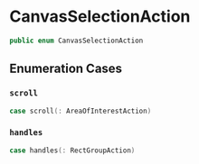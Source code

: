# CanvasSelectionAction

``` swift
public enum CanvasSelectionAction
```

## Enumeration Cases

### `scroll`

``` swift
case scroll(:​ AreaOfInterestAction)
```

### `handles`

``` swift
case handles(:​ RectGroupAction)
```
